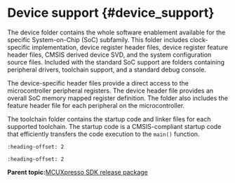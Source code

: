 # Device support {#device_support}

The device folder contains the whole software enablement available for the specific System-on-Chip \(SoC\) subfamily. This folder includes clock-specific implementation, device register header files, device register feature header files, CMSIS derived device SVD, and the system configuration source files. Included with the standard SoC support are folders containing peripheral drivers, toolchain support, and a standard debug console.

The device-specific header files provide a direct access to the microcontroller peripheral registers. The device header file provides an overall SoC memory mapped register definition. The folder also includes the feature header file for each peripheral on the microcontroller.

The toolchain folder contains the startup code and linker files for each supported toolchain. The startup code is a CMSIS-compliant startup code that efficiently transfers the code execution to the `main()` function.


```{include} ../topics/board_support.md
:heading-offset: 2
```

```{include} ../topics/demo_applications_and_other_examples.md
:heading-offset: 2
```

**Parent topic:**[MCUXpresso SDK release package](../topics/mcuxpresso_sdk_release_package.md)

